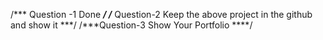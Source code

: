 /*** Question -1 Done ***/
/*** Question-2 Keep the above project in the github and show it ***/
/***Question-3 Show Your Portfolio ****/
